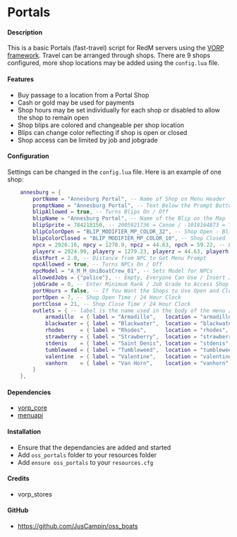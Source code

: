 # Portals

#### Description
This is a basic Portals (fast-travel) script for RedM servers using the [VORP framework](https://github.com/VORPCORE). Travel can be arranged through shops. There are 9 shops configured, more shop locations may be added using the `config.lua` file.

#### Features
- Buy passage to a location from a Portal Shop
- Cash or gold may be used for payments
- Shop hours may be set individually for each shop or disabled to allow the shop to remain open
- Shop blips are colored and changeable per shop location
- Blips can change color reflecting if shop is open or closed
- Shop access can be limited by job and jobgrade

#### Configuration
Settings can be changed in the `config.lua` file. Here is an example of one shop:
```lua
    annesburg = {
        portName = "Annesburg Portal", -- Name of Shop on Menu Header
        promptName = "Annesburg Portal", -- Text Below the Prompt Button
        blipAllowed = true, -- Turns Blips On / Off
        blipName = "Annesburg Portal", -- Name of the Blip on the Map
        blipSprite = 784218150, -- 2005921736 = Canoe / -1018164873 = Tugboat
        blipColorOpen = "BLIP_MODIFIER_MP_COLOR_32", -- Shop Open - Blip Colors Shown Below
        blipColorClosed = "BLIP_MODIFIER_MP_COLOR_10", -- Shop Closed - Blip Colors Shown Below
        npcx = 2926.16, npcy = 1278.9, npcz = 44.63, npch = 59.22, -- Blip and NPC Positions
        playerx = 2924.99, playery = 1279.23, playerz = 44.63, playerh = 283.09, -- Player Teleport Position
        distPort = 2.0, -- Distance from NPC to Get Menu Prompt
        npcAllowed = true, -- Turns NPCs On / Off
        npcModel = "A_M_M_UniBoatCrew_01", -- Sets Model for NPCs
        allowedJobs = {"police"}, -- Empty, Everyone Can Use / Insert Job to limit access - ex. "police"
        jobGrade = 0, -- Enter Minimum Rank / Job Grade to Access Shop
        portHours = false, -- If You Want the Shops to Use Open and Closed Hours
        portOpen = 7, -- Shop Open Time / 24 Hour Clock
        portClose = 21, -- Shop Close Time / 24 Hour Clock
        outlets = { -- label is the name used in the body of the menu / currencyType = "cash" or "gold" / DO NOT CHANGE "location"
            armadillo  = { label = "Armadillo",   location = "armadillo",  currencyType = "cash", buyPrice = 50 },
            blackwater = { label = "Blackwater",  location = "blackwater", currencyType = "cash", buyPrice = 40 },
            rhodes     = { label = "Rhodes",      location = "rhodes",     currencyType = "cash", buyPrice = 20 },
            strawberry = { label = "Strawberry",  location = "strawberry", currencyType = "cash", buyPrice = 40 },
            stdenis    = { label = "Saint Denis", location = "stdenis",    currencyType = "cash", buyPrice = 20 },
            tumbleweed = { label = "Tumbleweed",  location = "tumbleweed", currencyType = "cash", buyPrice = 50 },
            valentine  = { label = "Valentine",   location = "valentine",  currencyType = "cash", buyPrice = 30 },
            vanhorn    = { label = "Van Horn",    location = "vanhorn",    currencyType = "cash", buyPrice = 10 },
        }
    },
```

#### Dependencies
- [vorp_core](https://github.com/VORPCORE/vorp-core-lua)
- [menuapi](https://github.com/outsider31000/menuapi)

#### Installation
- Ensure that the dependancies are added and started
- Add `oss_portals` folder to your resources folder
- Add `ensure oss_portals` to your `resources.cfg`

#### Credits
- vorp_stores

#### GitHub
- https://github.com/JusCampin/oss_boats